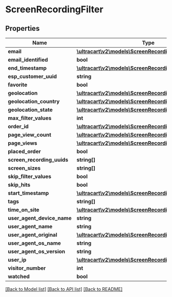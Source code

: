 # ScreenRecordingFilter

## Properties
Name | Type | Description | Notes
------------ | ------------- | ------------- | -------------
**email** | [**\ultracart\v2\models\ScreenRecordingFilterStringSearch**](ScreenRecordingFilterStringSearch.md) |  | [optional] 
**email_identified** | **bool** |  | [optional] 
**end_timestamp** | [**\ultracart\v2\models\ScreenRecordingFilterRangeDate**](ScreenRecordingFilterRangeDate.md) |  | [optional] 
**esp_customer_uuid** | **string** |  | [optional] 
**favorite** | **bool** |  | [optional] 
**geolocation** | [**\ultracart\v2\models\ScreenRecordingFilterGeoDistance**](ScreenRecordingFilterGeoDistance.md) |  | [optional] 
**geolocation_country** | [**\ultracart\v2\models\ScreenRecordingFilterStringSearch**](ScreenRecordingFilterStringSearch.md) |  | [optional] 
**geolocation_state** | [**\ultracart\v2\models\ScreenRecordingFilterStringSearch**](ScreenRecordingFilterStringSearch.md) |  | [optional] 
**max_filter_values** | **int** |  | [optional] 
**order_id** | [**\ultracart\v2\models\ScreenRecordingFilterStringSearch**](ScreenRecordingFilterStringSearch.md) |  | [optional] 
**page_view_count** | [**\ultracart\v2\models\ScreenRecordingFilterRangeInteger**](ScreenRecordingFilterRangeInteger.md) |  | [optional] 
**page_views** | [**\ultracart\v2\models\ScreenRecordingFilterPageView[]**](ScreenRecordingFilterPageView.md) |  | [optional] 
**placed_order** | **bool** |  | [optional] 
**screen_recording_uuids** | **string[]** |  | [optional] 
**screen_sizes** | **string[]** |  | [optional] 
**skip_filter_values** | **bool** |  | [optional] 
**skip_hits** | **bool** |  | [optional] 
**start_timestamp** | [**\ultracart\v2\models\ScreenRecordingFilterRangeDate**](ScreenRecordingFilterRangeDate.md) |  | [optional] 
**tags** | **string[]** |  | [optional] 
**time_on_site** | [**\ultracart\v2\models\ScreenRecordingFilterRangeInteger**](ScreenRecordingFilterRangeInteger.md) |  | [optional] 
**user_agent_device_name** | **string** |  | [optional] 
**user_agent_name** | **string** |  | [optional] 
**user_agent_original** | [**\ultracart\v2\models\ScreenRecordingFilterStringSearch**](ScreenRecordingFilterStringSearch.md) |  | [optional] 
**user_agent_os_name** | **string** |  | [optional] 
**user_agent_os_version** | **string** |  | [optional] 
**user_ip** | [**\ultracart\v2\models\ScreenRecordingFilterIpSearch**](ScreenRecordingFilterIpSearch.md) |  | [optional] 
**visitor_number** | **int** |  | [optional] 
**watched** | **bool** |  | [optional] 

[[Back to Model list]](../README.md#documentation-for-models) [[Back to API list]](../README.md#documentation-for-api-endpoints) [[Back to README]](../README.md)


